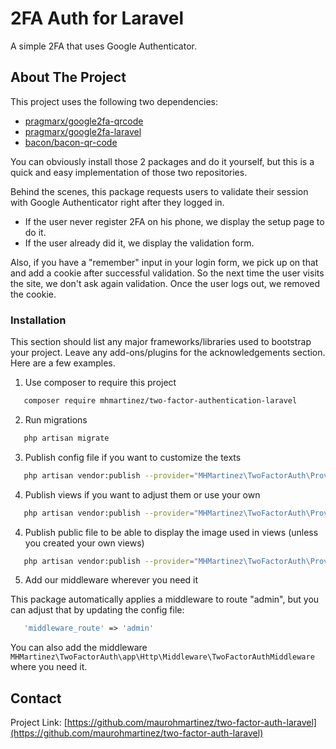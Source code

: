 <h1>2FA Auth for Laravel</h1>
<p>A simple 2FA that uses Google Authenticator.</p>

[link-author]: https://inspiredpulse.com

<!-- ABOUT THE PROJECT -->
## About The Project

This project uses the following two dependencies: 

* [pragmarx/google2fa-qrcode](https://packagist.org/packages/pragmarx/google2fa-qrcode)
* [pragmarx/google2fa-laravel](https://packagist.org/packages/pragmarx/google2fa-laravel)
* [bacon/bacon-qr-code](https://packagist.org/packages/bacon/bacon-qr-code)

You can obviously install those 2 packages and do it yourself, but this is a quick and easy implementation of those two repositories.

Behind the scenes, this package requests users to validate their session with Google Authenticator right after they logged in.
* If the user never register 2FA on his phone, we display the setup page to do it.
* If the user already did it, we display the validation form.

Also, if you have a "remember" input in your login form, we pick up on that and add a cookie after successful validation. So the next time the user visits the site, we don't ask again validation. Once the user logs out, we removed the cookie. 

### Installation

This section should list any major frameworks/libraries used to bootstrap your project. Leave any add-ons/plugins for the acknowledgements section. Here are a few examples.

1. Use composer to require this project
```sh
   composer require mhmartinez/two-factor-authentication-laravel
```
2. Run migrations
```sh
   php artisan migrate
```
3. Publish config file if you want to customize the texts
```sh
   php artisan vendor:publish --provider="MHMartinez\TwoFactorAuth\Providers\TwoFactorAuthServiceProvider" --tag="config"
```
4. Publish views if you want to adjust them or use your own
```sh
   php artisan vendor:publish --provider="MHMartinez\TwoFactorAuth\Providers\TwoFactorAuthServiceProvider" --tag="views"
```
4. Publish public file to be able to display the image used in views (unless you created your own views)
```sh
   php artisan vendor:publish --provider="MHMartinez\TwoFactorAuth\Providers\TwoFactorAuthServiceProvider" --tag="public"
```
5. Add our middleware wherever you need it<br>

This package automatically applies a middleware to route "admin", but you can adjust that by updating the config file:
```php
   'middleware_route' => 'admin'
```
You can also add the middleware `MHMartinez\TwoFactorAuth\app\Http\Middleware\TwoFactorAuthMiddleware` where you need it.

<!-- CONTACT -->
## Contact

Project Link: [https://github.com/maurohmartinez/two-factor-auth-laravel](https://github.com/maurohmartinez/two-factor-auth-laravel)